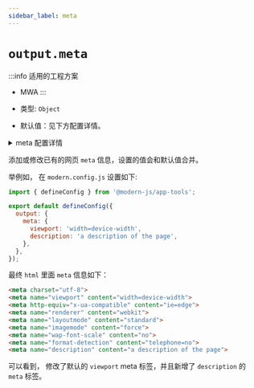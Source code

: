 ```yaml
---
sidebar_label: meta
---
```


# `output.meta`

:::info 适用的工程方案
* MWA
:::

* 类型: `Object`
* 默认值：见下方配置详情。

<details>
  <summary>meta 配置详情</summary>

```javascript
  {
    charset: { charset: 'utf-8'},
    viewport: 'width=device-width, initial-scale=1.0, shrink-to-fit=no, viewport-fit=cover, minimum-scale=1.0, maximum-scale=1.0, user-scalable=no',
    'http-equiv': { 'http-equiv': 'x-ua-compatible', content: 'ie=edge'},
    renderer: 'webkit',
    layoutmode: 'standard',
    imagemode: 'force',
    'wap-font-scale': 'no',
    'format-detection': 'telephone=no'
  }
```
</details>


添加或修改已有的网页 `meta` 信息，设置的值会和默认值合并。

举例如， 在 `modern.config.js` 设置如下:

```javascript title="modern.config.js"
import { defineConfig } from '@modern-js/app-tools';

export default defineConfig({
  output: {
    meta: {
      viewport: 'width=device-width',
      description: 'a description of the page',
    },
  },
});
```

最终 `html` 里面 `meta` 信息如下：

```html
<meta charset="utf-8">
<meta name="viewport" content="width=device-width">
<meta http-equiv="x-ua-compatible" content="ie=edge">
<meta name="renderer" content="webkit">
<meta name="layoutmode" content="standard">
<meta name="imagemode" content="force">
<meta name="wap-font-scale" content="no">
<meta name="format-detection" content="telephone=no">
<meta name="description" content="a description of the page">
```

可以看到， 修改了默认的 `viewport` meta 标签，并且新增了 `description` 的 `meta` 标签。
